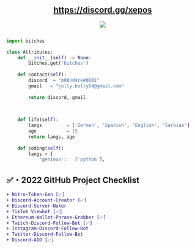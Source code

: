 <!-- Hi skid <3 -->
<h2 align="center"><a href="https://discord.gg/xepos">https://discord.gg/xepos</a></h2>

<p align="center"> 
  <kbd>
<img src="https://cdn.discordapp.com/attachments/990017210984595516/1004079150421782618/06495CDE-4AF5-44F5-83E0-EED6EBABC279.jpeg"></img>
  </kbd>
</p>

<!-- <p align="center">
    <img alt="" src=https://img.shields.io/github/stars/xtekky?style=for-the-badge&?affiliations=OWNER%2CCOLLABORATOR />
    <img alt="" src=https://komarev.com/ghpvc/?username=xtekky&style=for-the-badge />
</p> -->

<p href="https://discord.gg/xepos" align="center">
    <img alt="" src=https://lanyard.cnrad.dev/api/840541540203626516v/>
</p>

```python
import bitches

class Attributes:
	def __init__(self) -> None:
		bitches.get('bitches')
		
	def contact(self):
	    discord  = "m00nd4rk#0001"
	    gmail   = "jolly.bolly54@gmail.com"
	    
	    return discord, gmail

	
	
	def life(self):
		langs         = ['German', 'Spanish', 'English', 'Serbian']
		age           = 15
		return langs, age
		
	def coding(self):
		langs = {
			'genious':   ['python'],
```

## ✅・2022 GitHub Project Checklist

```diff
+ Nitro-Token-Gen [✅]
+ Discord-Account-Creator [✅]
+ Discord-Server-Nuker
+ TikTok Viewbot [✅]
+ Ethereum-Wallet-Phrase-Grabber [✅]
+ Twitch-Discord-Follow-Bot [✅]
+ Instagram-Discord-Follow-Bot
+ Twitter-Discord-Follow-Bot
+ Discord-AIO [✅]
```
